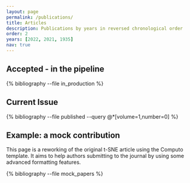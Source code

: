 ```yaml
---
layout: page
permalink: /publications/
title: Articles
description: Publications by years in reversed chronological order
order: 2
years: [2022, 2021, 1935]
nav: true
---
```


## Accepted - in the pipeline

<div class="publications">

{% bibliography --file in_production %}

</div>

## Current Issue

<div class="publications">

{% bibliography --file published --query @*[volume=1,number=0] %}

</div>

## Example: a mock contribution

This  page is  a reworking  of the  original t-SNE  article using  the
Computo template. It aims to help authors submitting to the journal by
using some advanced formatting features.

<div class="publications">

{% bibliography --file mock_papers %}

</div>

